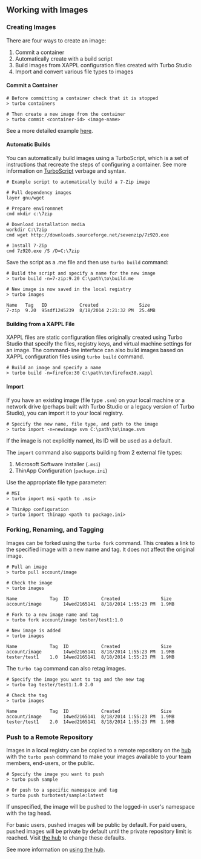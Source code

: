 ## Working with Images

### Creating Images

There are four ways to create an image:

1. Commit a container
2. Automatically create with a build script
3. Build images from XAPPL configuration files created with Turbo Studio
4. Import and convert various file types to images

#### Commit a Container

```
# Before committing a container check that it is stopped
> turbo containers

# Then create a new image from the container
> turbo commit <container-id> <image-name>
```

See a more detailed example [here](/docs/building/working-with-containers).

#### Automatic Builds

You can automatically build images using a TurboScript, which is a set of instructions that recreate the steps of configuring a container. See more information on [TurboScript](/docs/reference/turboscript) verbage and syntax.

```
# Example script to automatically build a 7-Zip image

# Pull dependency images
layer gnu/wget

# Prepare environmnet
cmd mkdir c:\7zip

# Download installation media
workdir C:\7zip
cmd wget http://downloads.sourceforge.net/sevenzip/7z920.exe

# Install 7-Zip
cmd 7z920.exe /S /D=C:\7zip
```

Save the script as a .me file and then use `turbo build` command:

```
# Build the script and specify a name for the new image
> turbo build -n=7-zip:9.20 C:\path\to\build.me

# New image is now saved in the local registry
> turbo images

Name   Tag   ID            Created               Size
7-zip  9.20  95sdf1245239  8/18/2014 2:21:32 PM  25.4MB
```

#### Building from a XAPPL File

XAPPL files are static configuration files originally created using Turbo Studio that specify the files, registry keys, and virtual machine settings for an image. The command-line interface can also build images based on XAPPL configuration files using `turbo build` command.

```
# Build an image and specify a name
> turbo build -n=firefox:30 C:\path\to\firefox30.xappl
```

#### Import

If you have an existing image (file type `.svm`) on your local machine or a network drive (perhaps built with Turbo Studio or a legacy version of Turbo Studio), you can import it to your local registry.

```
# Specify the new name, file type, and path to the image
> turbo import -n=newimage svm C:\path\to\image.svm
```

If the image is not explicitly named, its ID will be used as a default.

The `import` command also supports building from 2 external file types:

1. Microsoft Software Installer (`.msi`)
2. ThinApp Configuration (`package.ini`)

Use the appropriate file type parameter:

```
# MSI
> turbo import msi <path to .msi>

# ThinApp configuration
> turbo import thinapp <path to package.ini> 
```

### Forking, Renaming, and Tagging

Images can be forked using the `turbo fork` command. This creates a link to the specified image with a new name and tag. It does not affect the original image.

```
# Pull an image
> turbo pull account/image

# Check the image
> turbo images

Name            Tag  ID            Created               Size
account/image        14wed2165141  8/18/2014 1:55:23 PM  1.9MB

# Fork to a new image name and tag
> turbo fork account/image tester/test1:1.0

# New image is added
> turbo images

Name            Tag  ID            Created               Size
account/image        14wed2165141  8/18/2014 1:55:23 PM  1.9MB
tester/test1    1.0  14wed2165141  8/18/2014 1:55:23 PM  1.9MB
```

The `turbo tag` command can also retag images.

```
# Specify the image you want to tag and the new tag
> turbo tag tester/test1:1.0 2.0

# Check the tag
> turbo images

Name            Tag  ID            Created               Size
account/image        14wed2165141  8/18/2014 1:55:23 PM  1.9MB
tester/test1    2.0  14wed2165141  8/18/2014 1:55:23 PM  1.9MB
```

### Push to a Remote Repository

Images in a local registry can be copied to a remote repository on the [hub](/hub) with the `turbo push` command to make your images available to your team members, end-users, or the public.

```
# Specify the image you want to push
> turbo push sample

# Or push to a specific namespace and tag
> turbo push turbotest/sample:latest
```

If unspecified, the image will be pushed to the logged-in user's namespace with the tag head.

For basic users, pushed images will be public by default. For paid users, pushed images will be private by default until the private repository limit is reached. Visit [the hub](/hub) to change these defaults.

See more information on [using the hub](/docs/hub).
